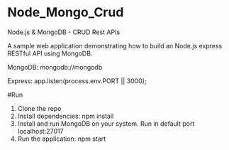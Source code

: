 # Node_Mongo_Crud
Node.js &amp; MongoDB - CRUD Rest APIs

A sample web application demonstrating how to build an Node.js express RESTful API using MongoDB.

MongoDB: mongodb://mongodb

Express: app.listen(process.env.PORT || 3000);


#Run
1. Clone the repo
2. Install dependencies: npm install
3. Install and run MongoDB on your system. Run in default port localhost:27017
4. Run the application: npm start
